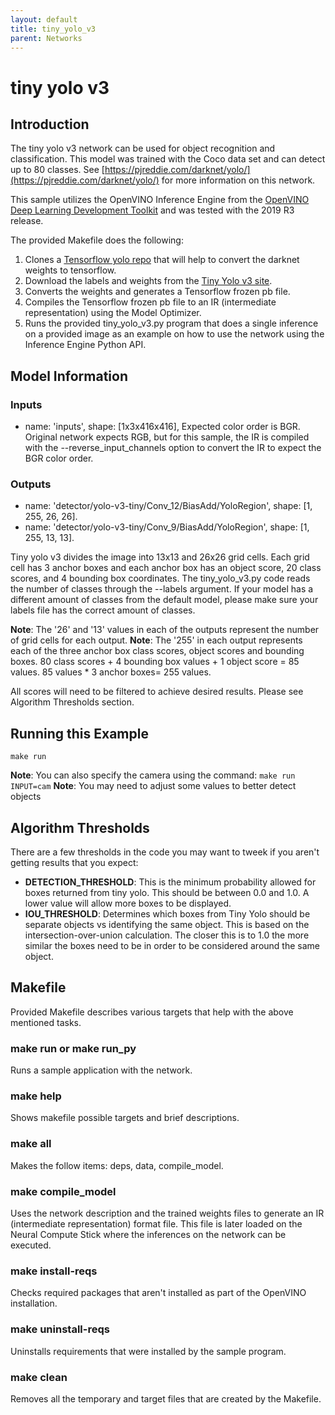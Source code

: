 ```yaml
---
layout: default
title: tiny_yolo_v3
parent: Networks
---
```

# tiny yolo v3
## Introduction
The tiny yolo v3 network can be used for object recognition and classification. This model was trained with the Coco data set and can detect up to 80 classes. See [https://pjreddie.com/darknet/yolo/](https://pjreddie.com/darknet/yolo/) for more information on this network. 

This sample utilizes the OpenVINO Inference Engine from the [OpenVINO Deep Learning Development Toolkit](https://software.intel.com/en-us/openvino-toolkit) and was tested with the 2019 R3 release.

The provided Makefile does the following:
1. Clones a [Tensorflow yolo repo](https://github.com/mystic123/tensorflow-yolo-v3) that will help to convert the darknet weights to tensorflow.
2. Download the labels and weights from the [Tiny Yolo v3 site](https://pjreddie.com/darknet/yolo/).
3. Converts the weights and generates a Tensorflow frozen pb file.
4. Compiles the Tensorflow frozen pb file to an IR (intermediate representation) using the Model Optimizer.
4. Runs the provided tiny_yolo_v3.py program that does a single inference on a provided image as an example on how to use the network using the Inference Engine Python API.

## Model Information
### Inputs
 - name: 'inputs', shape: [1x3x416x416], Expected color order is BGR. Original network expects RGB, but for this sample, the IR is compiled with the --reverse_input_channels option to convert the IR to expect the BGR color order.
### Outputs 
 - name: 'detector/yolo-v3-tiny/Conv_12/BiasAdd/YoloRegion', shape: [1, 255, 26, 26].
 - name: 'detector/yolo-v3-tiny/Conv_9/BiasAdd/YoloRegion', shape: [1, 255, 13, 13].

Tiny yolo v3 divides the image into 13x13 and 26x26 grid cells. Each grid cell has 3 anchor boxes and each anchor box has an object score, 20 class scores, and 4 bounding box coordinates. The tiny_yolo_v3.py code reads the number of classes through the --labels argument. If your model has a different amount of classes from the default model, please make sure your labels file has the correct amount of classes.

**Note**: The '26' and '13' values in each of the outputs represent the number of grid cells for each output. 
**Note**: The '255' in each output represents each of the three anchor box class scores, object scores and bounding boxes. 80 class scores + 4 bounding box values + 1 object score = 85 values. 85 values * 3 anchor boxes= 255 values.

All scores will need to be filtered to achieve desired results. Please see Algorithm Thresholds section. 


## Running this Example
~~~
make run
~~~
**Note**: You can also specify the camera using the command: ```make run INPUT=cam```
**Note**: You may need to adjust some values to better detect objects 

## Algorithm Thresholds
There are a few thresholds in the code you may want to tweek if you aren't getting results that you expect:
- <strong>DETECTION_THRESHOLD</strong>: This is the minimum probability allowed for boxes returned from tiny yolo.  This should be between 0.0 and 1.0.  A lower value will allow more boxes to be displayed.
- <strong>IOU_THRESHOLD</strong>: Determines which boxes from Tiny Yolo should be separate objects vs identifying the same object.  This is based on the intersection-over-union calculation.  The closer this is to 1.0 the more similar the boxes need to be in order to be considered around the same object.

## Makefile
Provided Makefile describes various targets that help with the above mentioned tasks.

### make run or make run_py
Runs a sample application with the network.

### make help
Shows makefile possible targets and brief descriptions. 

### make all
Makes the follow items: deps, data, compile_model.

### make compile_model
Uses the network description and the trained weights files to generate an IR (intermediate representation) format file.  This file is later loaded on the Neural Compute Stick where the inferences on the network can be executed.  

### make install-reqs
Checks required packages that aren't installed as part of the OpenVINO installation.
 
### make uninstall-reqs
Uninstalls requirements that were installed by the sample program.

### make clean
Removes all the temporary and target files that are created by the Makefile.


